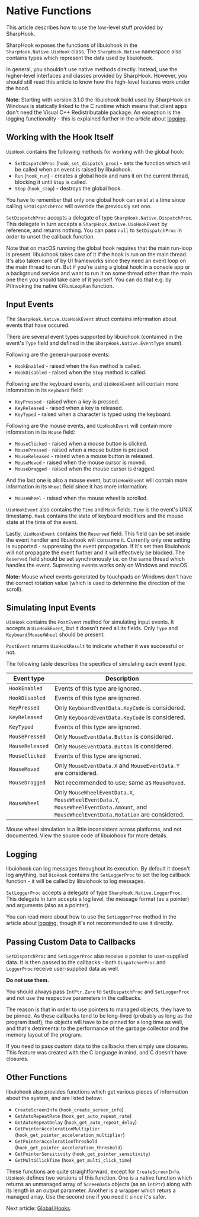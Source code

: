 # Native Functions

This article describes how to use the low-level stuff provided by SharpHook.

SharpHook exposes the functions of libuiohook in the `SharpHook.Native.UioHook` class. The `SharpHook.Native`
namespace also contains types which represent the data used by libuiohook.

In general, you shouldn't use native methods directly. Instead, use the higher-level interfaces and classes provided by
SharpHook. However, you should still read this article to know how the high-level features work under the hood.

**Note**: Starting with version 3.1.0 the libuiohook build used by SharpHook on Windows is statically linked to the C
runtime which means that client apps don't need the Visual C++ Redistributable package. An exception is the logging
functionality - this is explained further in the article about [logging](logging.md).

## Working with the Hook Itself

`UioHook` contains the following methods for working with the global hook:

- `SetDispatchProc` (`hook_set_dispatch_proc`) - sets the function which will be called when an event is raised by
libuiohook.
- `Run` (`hook_run`) - creates a global hook and runs it on the current thread, blocking it until `Stop` is called.
- `Stop` (`hook_stop`) - destroys the global hook.

You have to remember that only one global hook can exist at a time since calling `SetDispatchProc` will override the
previously set one.

`SetDispatchProc` accepts a delegate of type `SharpHook.Native.DispatchProc`. This delegate in turn accepts a
`SharpHook.Native.UioHookEvent` by reference, and returns nothing.  You can pass `null` to `SetDispatchProc` in order
to unset the callback function.

Note that on macOS running the global hook requires that the main run-loop is present. libuiohook takes care of it if
the hook is run on the main thread. It's also taken care of by UI frameworks since they need an event loop on the main
thread to run. But if you're using a global hook in a console app or a background service and want to run it on some
thread other than the main one then you should take care of it yourself. You can do that e.g. by P/Invoking the native
`CFRunLoopRun` function.

## Input Events

The `SharpHook.Native.UioHookEvent` struct contains information about events that have occured.

There are several event types supported by libuiohook (contained in the event's `Type` field and defined in the
`SharpHook.Native.EventType` enum).

Following are the general-purpose events:

- `HookEnabled` - raised when the `Run` method is called.
- `HookDisabled` - raised when the `Stop` method is called.

Following are the keyboard events, and `UioHookEvent` will contain more infomration in its `Keyboard` field:

- `KeyPressed` - raised when a key is pressed.
- `KeyReleased` - raised when a key is released.
- `KeyTyped` - raised when a character is typed using the keyboard.

Following are the mouse events, and `UioHookEvent` will contain more infomration in its `Mouse` field:

- `MouseClicked` - raised when a mouse button is clicked.
- `MousePressed` - raised when a mouse button is pressed.
- `MouseReleased` - raised when a mouse button is released.
- `MouseMoved` - raised when the mouse cursor is moved.
- `MouseDragged` - raised when the mouse cursor is dragged.

And the last one is also a mouse event, but `UioHookEvent` will contain more information in its `Wheel` field since it
has more information:

- `MouseWheel` - raised when the mouse wheel is scrolled.

`UioHookEvent` also contains the `Time` and `Mask` fields. `Time` is the event's UNIX timestamp. `Mask` contains the
state of keyboard modifiers and the mouse state at the time of the event.

Lastly, `UioHookEvent` contains the `Reserved` field. This field can be set inside the event handler and libuiohook
will consume it. Currently only one setting is supported - suppressing the event propagation. If it's set then
libuiohook will not propagate the event further and it will effectively be blocked. The `Reserved` field should be set
synchronously i.e. on the same thread which handles the event. Supressing events works only on Windows and macOS.

**Note:** Mouse wheel events generated by touchpads on Windows don't have the correct rotation value (which is used to
determine the direction of the scroll).

## Simulating Input Events

`UioHook` contains the `PostEvent` method for simulating input events. It accepts a `UioHookEvent`, but it doesn't need
all its fields. Only `Type` and `Keyboard`/`Mouse`/`Wheel` should be present.

`PostEvent` returns `UioHookResult` to indicate whether it was successful or not.

The following table describes the specifics of simulating each event type.

<table>
  <thead>
    <tr>
      <th>Event type</td>
      <th>Description</td>
    </tr>
  </thead>
  <tbody>
    <tr>
      <td><code>HookEnabled</code></td>
      <td>Events of this type are ignored.</td>
    </tr>
    <tr>
      <td><code>HookDisabled</code></td>
      <td>Events of this type are ignored.</td>
    </tr>
    <tr>
      <td><code>KeyPressed</code></td>
      <td>Only <code>KeyboardEventData.KeyCode</code> is considered.</td>
    </tr>
    <tr>
      <td><code>KeyReleased</code></td>
      <td>Only <code>KeyboardEventData.KeyCode</code> is considered.</td>
    </tr>
    <tr>
      <td><code>KeyTyped</code></td>
      <td>Events of this type are ignored.</td>
    </tr>
    <tr>
      <td><code>MousePressed</code></td>
      <td>Only <code>MouseEventData.Button</code> is considered.</td>
    </tr>
    <tr>
      <td><code>MouseReleased</code></td>
      <td>Only <code>MouseEventData.Button</code> is considered.</td>
    </tr>
    <tr>
      <td><code>MouseClicked</code></td>
      <td>Events of this type are ignored.</td>
    </tr>
    <tr>
      <td><code>MouseMoved</code></td>
      <td>Only <code>MouseEventData.X</code> and <code>MouseEventData.Y</code> are considered.</td>
    </tr>
    <tr>
      <td><code>MouseDragged</code></td>
      <td>Not recommended to use; same as <code>MouseMoved</code>.</td>
    </tr>
    <tr>
      <td><code>MouseWheel</code></td>
      <td>
        Only <code>MouseWheelEventData.X</code>, <code>MouseWheelEventData.Y</code>,
        <code>MouseWheelEventData.Amount</code>, and <code>MouseWheelEventData.Rotation</code> are considered.
      </td>
    </tr>
  </tbody>
</table>

Mouse wheel simulation is a little inconsistent across platforms, and not documented. View the source code of libuiohook
for more details.

## Logging

libuiohook can log messages throughout its execution. By default it doesn't log anything, but `UioHook` contains the
`SetLoggerProc` to set the log callback function - it will be called by libuiohook to log messages.

`SetLoggerProc` accepts a delegate of type `SharpHook.Native.LoggerProc`.  This delegate in turn accepts a log level,
the message format (as a pointer) and arguments (also as a pointer).

You can read more about how to use the `SetLoggerProc` method in the article about [logging](logging.md), though it's
not recommended to use it directly.

## Passing Custom Data to Callbacks

`SetDispatchProc` and `SetLoggerProc` also receive a pointer to user-supplied data. It is then passed to the
callbacks - both `DispatcherProc` and `LoggerProc` receive user-supplied data as well.

**Do not use them.**

You should always pass `IntPtr.Zero` to `SetDispatchProc` and `SetLoggerProc` and not use the respective parameters in
the callbacks.

The reason is that in order to use pointers to managed objects, they have to be pinned. As these callbacks tend to be
long-lived (probably as long as the program itself), the objects will have to be pinned for a long time as well, and
that's detrimental to the performance of the garbage collector and the memory layout of the program.

If you need to pass custom data to the callbacks then simply use closures. This feature was created with the C language
in mind, and C doesn't have closures.

## Other Functions

libuiohook also provides functions which get various pieces of information about the system, and are listed below:

- `CreateScreenInfo` (`hook_create_screen_info`)
- `GetAutoRepeatRate` (`hook_get_auto_repeat_rate`)
- `GetAutoRepeatDelay` (`hook_get_auto_repeat_delay`)
- `GetPointerAccelerationMultiplier` (`hook_get_pointer_acceleration_multiplier`)
- `GetPointerAccelerationThreshold` (`hook_get_pointer_acceleration_threshold`)
- `GetPointerSensitivity` (`hook_get_pointer_sensitivity`)
- `GetMultiClickTime` (`hook_get_multi_click_time`)

These functions are quite straightforward, except for `CreateScreenInfo`. `UioHook` defines two versions of this
function. One is a native function which returns an unmanaged array of `ScreenData` objects (as an `IntPtr`) along
with its length in an output parameter. Another is a wrapper which returs a managed array. Use the second one if you
need it since it's safer.

Next article: [Global Hooks](hooks.md).
